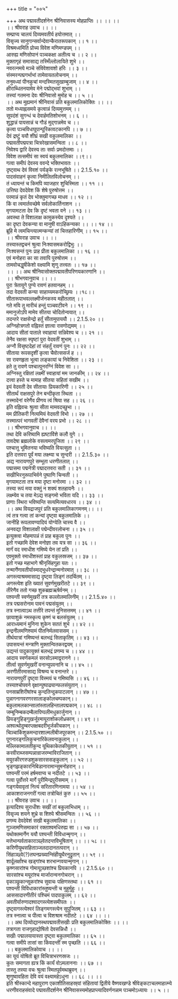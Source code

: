 +++
title = "००५"

+++
अथ पद्मावतीदर्शनेन श्रीनिवासस्य मोहप्राप्तिः ।। ।। ।।  
।। श्रीवराह उवाच ।। ।।  
सम्प्राप्य चालयं दिव्यमवतीर्य हयोत्तमात् ।।  
विसृज्य सानुगान्सर्वान्देवान्कैरातरूपकान् ।। १ ।।  
विश्रमध्वमिति प्रोच्य विवेश मणिमण्डपम् ।।  
आरुह्य मणिसोपानं पञ्चकक्षा अतीत्य च ।। २ ।।  
मुक्तागृहं समासाद्य तस्मिँल्लोलायिते शुभे ।।  
नवरत्नमये मञ्चे संविवेशावशो हरिः ।। ३ ।।  
संस्मरन्पद्मगर्भाभां तामेवायतलोचनाम् ।।  
तनुमध्यां पीनकुचां मन्दस्मितसुखाम्बुजाम् ।। ४ ।।  
क्षीराब्धितनयामेव मेने पद्मोद्भवां शुभाम् ।।  
तस्यां गतमना देवः श्रीनिवासो मुमोह च ।। ५ ।।  
।। अथ मुह्यमानं श्रीनिवासं प्रति बकुलमालिकोक्तिः ।। ।।  
ततो मध्याह्नसमये कृत्वान्नं दिव्यमुत्तमम् ।।  
सूपदंशं सुगन्धं च देवार्हमतिशोभनम् ।। ६ ।।  
शुद्धान्नं पायसान्नं च गौडं मुद्गान्नमेव च ।।  
कृत्वा पञ्चविधापूपान्पूरिकावटकानपि ।। ७ ।।  
देवं द्रष्टुं ययौ शीघ्रं सखी वकुलमालिका ।।  
पद्मावतीपद्मपत्रा चित्ररेखासमन्विता ।। ८ ।।  
निवेश्य द्वारि देवस्य ताः सर्वाः प्रमदोत्तमाः ।।  
विवेश तत्समीपं सा स्वयं बकुलमालिका ।।९।।  
गत्वा समीपं देवस्य ववन्दे भक्तिभावतः ।।  
दृष्ट्वाथ देवं विवशं पर्यङ्के रत्नभूषिते ।। 2.1.5.१० ।।  
पादसंवाहनं कृत्वा निमीलितविलोचनम् ।।  
तं ध्यायन्तं च किमपि व्याजहार शुचिस्मिता ।। ११ ।।  
उत्तिष्ठ देवदेवेश किं शेषे पुरुषोत्तम ।।  
परमान्नं कृतं देव भोक्तुमागच्छ माधव ।। १२ ।।  
किं वा त्वमार्तवच्छेषे सर्वलोकार्तिनाशन ।।  
मृगयामटता देव कि दृष्टं भवता वने ।। १३ ।।  
अवस्था ते विशालाक्ष कामुकस्येव दृश्यते ।।  
का दृष्टा देवकन्या वा मानुषी वाऽहिकन्यका ।। ।। १४ ।।  
ब्रूहि मे त्वमचिन्त्यात्मन्कन्यां तां चित्तहारिणीम् ।। १५ ।।  
।। श्रीवराह उवाच ।। ।।  
तस्यास्तद्वचनं श्रुत्वा निःश्वासमकरोद्विभुः ।।  
निःश्वसन्तं पुनः प्राह प्रीता बकुलमालिका ।। १६ ।।  
एवं मनोहरा का सा तवापि पुरुषोत्तम ।।  
तामवोचद्धृषीकेशो वक्ष्यामि शृणु तत्त्वतः ।। १७ ।।  
।। ।। अथ श्रीनिवासोक्तपद्मावतीपरिणयकारणानि ।।  
।। श्रीभगवानुवाच ।। ।।  
पुरा त्रेतायुगे पुण्ये रावणं हतवानहम् ।।  
तदा वेदवती कन्या साहाय्यमकरोच्छ्रियः ।।१८।।  
सीतारूपाभवल्लक्ष्मीर्जनकस्य महीतलात् ।।  
गते मयि तु मारीचं हन्तुं पञ्चवटीवने ।। १९ ।।  
ममानुजोऽपि मामेव सीतया चोदितोन्वयात् ।।  
तदन्तरे राक्षसेन्द्रो हर्तुं सीतामुपाययौ ।। 2.1.5.२० ।।  
अग्निहोत्रगतो वह्निस्तं ज्ञात्वा रावणोद्यमम् ।।  
आदाय सीतां पाताले स्वाहायां सन्निवेश्य च ।। २१ ।।  
तेनैव रक्षसा स्पृष्टां पुरा वेदवतीं शुभाम् ।।  
अग्नौ विसृष्टदेहां तां संहर्तुं रावणं पुनः ।। २२ ।।  
सीताया रूपसदृशीं कृत्वा चैवोत्ससर्ज ह ।।  
सा रावणहृता भूत्वा लङ्कायां च निवेशिता ।। २३ ।।  
हते तु रावणे पश्चात्पुनरग्निं विवेश सा ।।  
अग्निस्तु रक्षितां लक्ष्मीं स्वाहायां मम जानकीम् ।। २४ ।।  
दत्त्वा हस्ते च मामाह सीतया सहितां सखीम ।।  
इयं वेदवती देव सीतायाः प्रियकारिणी ।। २५ ।।  
सीतार्थं राक्षसपुरे तेन बन्दीकृता स्थिता ।।  
तस्मादेनां वरेणैव प्रीणय त्वं श्रिया सह ।। २६ ।।  
इति वह्निवचः श्रुत्वा सीता मामवदच्छुभा ।।  
मम प्रीतिकरी नित्यमियं वेदवती विभो ।। २७ ।।  
तस्मात्परं भागवतीं देवैनां वरय प्रभो ।। २८ ।।  
।। श्रीभगवानुवाच ।। ।।  
तथा देवि करिष्यामि ह्यष्टाविंशे कलौ युगे ।।  
तावदेषा ब्रह्मलोके वसत्वमरपूजिता ।। २९ ।।  
पश्चात्तु भूमितनया भविष्यति वियत्सुता ।।  
इति दत्तवरा पूर्वं मया लक्ष्म्या च सुन्दरी ।। 2.1.5.३० ।।  
अद्य नारायणपुरे सम्भूता धरणीतलात् ।।  
पद्मासमा पद्मनेत्री पद्मादत्तवरा सती ।। ३१ ।।  
सखीभिरनुरूपाभिर्वने पुष्पाणि चिन्वती ।।  
मृगयामटता तत्र मया दृष्टा मनोरमा ।। ३२ ।।  
तस्या रूपं मया वक्तुं न शक्यं शतहायनैः ।।  
लक्ष्म्येव च तया मेऽद्य सङ्गमो भविता यदि ।। ३३ ।।  
प्राणाः स्थिरा भविष्यन्ति सत्यमित्यवधारय ।। ३४ ।।  
।। अथ वियद्राजपुरं प्रति बकुलमालिकागमनम्।। ।।  
त्वं तत्र गत्वा तां कन्यां दृष्ट्वा बकुलमालिके ।।  
जानीहि रूपलावण्यादियं योग्येति चास्य वै ।।  
अनवद्या विशालाक्षी पद्मेन्दीवरलोचना ।। ३५ ।।  
इत्युक्त्वा मोहमापन्नं तं प्राह बकुला पुनः ।।  
इतो गच्छामि देवेश मनोज्ञा तव यत्र सा ।। ३६ ।।  
मार्गं वद रमाधीश गमिष्ये येन तां प्रति ।।  
एवमुक्तो रमाधीशस्तां प्राह वकुलस्रजम् ।। ३७ ।।  
इतो गच्छ महाभागे श्रीनृसिंहगुहा यतः ।।  
तन्मार्गेणावतीर्यास्माद्भूधरेन्द्रान्मनोरमात् ।। ३८ ।।  
अगस्त्याश्रममासाद्य दृष्ट्वा लिङ्गं तदर्चितम् ।।  
अगस्त्येश इति ख्यातं सुवर्णमुखरीतटे ।। ३९ ।।  
तीरेणैव ततो गच्छ शुकब्रह्मऋषेर्वनम् ।।  
पश्यन्ती स्वर्णमुखरीं तत्र कल्लोलमालिनीम् ।। 2.1.5.४० ।।  
तत्र पद्मसरोनाम पावनं पद्मसंयुतम् ।।  
तत्र स्नात्वाऽथ तत्तीरे तपन्तं मुनिसत्तमम् ।। ४१ ।।  
छायाशुकं नमस्कृत्य कृष्णं च बलसंयुतम् ।।  
आराध्यमानं मुनिना शुकेन सततं शुभे ।। ४२ ।।  
इन्द्रनीलमणिश्यामं पीतनिर्मलवाससम् ।।  
तीर्थयात्रां गमिष्यन्तं बलभद्रं सिताकृतिम् ।। ४३ ।।  
उपासयन्तं मन्त्राणि मुक्तान्वितकरद्वयम् ।।  
उद्यन्तं पादुकायुक्तं बलभद्रं प्रणम्य च ।। ४४ ।।  
आदाय स्वर्णकमलं सरसोऽस्माद्वरानने ।।  
तीर्त्वा सुवर्णमुखरीं वनान्युपवनानि च ।। ४५ ।।  
अरणीतीरमासाद्य विश्रम्य च वनान्तरे ।।  
नारायणपुरीं दृष्ट्वा विस्मयं च गमिष्यसि ।। ४६ ।।  
तस्याश्चोपवने वृक्षान्पुष्पाढ्यान्फलसंयुतान् ।।  
पनसाम्रशिरीषांश्च कुन्दतिन्दुकपाटलान् ।। ४७ ।।  
पुन्नागनागवरणरसालाङ्कोलचम्पकान्।।  
बकुलामलकान्सालांस्तालहिन्तालपद्मकान् ।। ४८ ।।  
जम्बूनिम्बकदम्बैलापिप्पलीमधुकार्जुनान् ।।  
प्रियङ्गुहिङ्गुखर्जूरमायूराशोकलोध्रकान् ।। ४९ ।।  
अश्वत्थोदुम्बरप्लक्षबदरीभूर्जकीचकान् ।।  
चिञ्चाकिंशुकमन्दारशाल्मलीबीजपूरकान् ।। 2.1.5.५० ।।  
पूगनारङ्गलिकुचनारिकेलवनाकुलान् ।।  
मल्लिकामालतीकुन्द यूथिकाकेतकीयुतान् ।। ५१ ।।  
करवीराब्जसम्पन्नान्राजरम्भाविराजितान् ।।  
मयूरकीरगरुडशुकसारससङ्कुलान् ।। ५२ ।।  
भृङ्गझङ्कारनिबिडानारामान्सुमनोहरान् ।।  
पश्यन्तीं परमं हर्षमवाप्य च नदीतटे ।। ५३ ।।  
गत्वा पूर्वोत्तरे मार्गे पुरीमिन्द्रपुरीसमाम् ।।  
गङ्गयेवावृतां नित्यं सरितारणिनामया ।। ५४ ।।  
आकाशराजनगरीं गत्वा तत्रोचितं कुरु ।। ५५ ।।  
।। श्रीवराह उवाच ।। ।।  
इत्यादिश्य सुराधीशः सखीं तां बकुलाभिधाम् ।।  
विसृज्य शयने शुभ्रे स शिश्ये श्रीसमन्वितः ।। ५६ ।।  
प्रणम्य देवदेवेशं सखी बकुलमालिका ।।  
गुञ्जामणिसमाकारं रक्ताश्वमधिरुह्य सा ।। ५७ ।।  
यथोक्तमार्गेण ययौ पश्यन्ती विविधान्मृगान् ।।  
मत्तेभान्पर्वताकाराञ्छ्वेतदन्तविभूषितान् ।। ।। ५८ ।।  
करिणीयूथसहिताञ्जलदादानतत्परान् ।।  
सिंहाञ्छ्वे(?)तघनप्रख्यान्सिंहीयूथैरनुद्रुतान् ।। ५९ ।।  
शार्दूलर्क्षांश्च खड्गांश्च शरभान्गवयान्मृगान् ।।  
कृष्णसारांश्च गोमायूञ्छशांश्च प्रियकानपि ।। 2.1.5.६० ।।  
सारसांश्च मयूरांश्च मार्जारान्वनगोचरान् ।।  
वृकाञ्छुकान्सूकरांश्च सुवाचः पक्षिणस्तथा ।। ६१ ।।  
पश्यन्ती विविधाकारांस्तुष्यन्ती च मुहुर्मुहुः ।।  
आससादारणीतीरं पश्चिमं पादपाकुलम् ।। ६२ ।।  
अवतीर्यारुणादश्वादगस्त्येशसमीपतः ।।  
दृष्ट्वागस्त्येश्वरं लिङ्गमगस्त्येन सुपूजितम् ।। ६३ ।।  
तत्र स्नात्वा च पीत्वा च विशश्राम नदीतटे ।। ६४ ।। ।।  
।। अथ दिव्योद्यानस्थपद्मावतीसखीः प्रति बकुलमालिकोक्तिः ।। ।।  
तत्रागता राजगृहाद्योषितो देवसन्निधौ ।।  
सखीः पद्मालयायास्ता दृष्ट्वा बकुलमालिका ।। ६५ ।।  
गत्वा समीपे तासां सा किंवदन्तीं स्म पृच्छति ।। ६६ ।।  
।। बकुलमालिकोवाच ।। ।।  
का यूयं योषितो ब्रूत विचित्राभरणस्रजः ।।  
कुतः समागता ह्यत्र किं कार्यं वोऽमलाननाः ।। ६७ ।।  
तास्तु तस्या वचः श्रुत्वा स्मितपूर्वमथाब्रुवन् ।।  
शृणुष्वावहिता देवि वयं वक्ष्यामहेऽधुना ।। ६८ ।। ।।  
इति श्रीस्कान्दे महापुराण एकाशीतिसाहस्र्यां संहितायां द्वितीये वैष्णवखण्डे श्रीवेङ्कटाचलमाहात्म्ये धरणीवराहसंवादे पद्मावतीदर्शनेन श्रीनिवासस्यमोहप्राप्त्यादिवर्णनन्नाम पञ्चमोऽध्यायः ।। ५ ।।